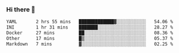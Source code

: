 ### Hi there 👋

<!--
**urzz/urzz** is a ✨ _special_ ✨ repository because its `README.md` (this file) appears on your GitHub profile.

Here are some ideas to get you started:

- 🔭 I’m currently working on ...
- 🌱 I’m currently learning ...
- 👯 I’m looking to collaborate on ...
- 🤔 I’m looking for help with ...
- 💬 Ask me about ...
- 📫 How to reach me: ...
- 😄 Pronouns: ...
- ⚡ Fun fact: ...
-->

<!--START_SECTION:waka-->

```txt
YAML       2 hrs 55 mins   █████████████▓░░░░░░░░░░░   54.06 %
INI        1 hr 31 mins    ███████░░░░░░░░░░░░░░░░░░   28.27 %
Docker     27 mins         ██░░░░░░░░░░░░░░░░░░░░░░░   08.36 %
Other      17 mins         █▒░░░░░░░░░░░░░░░░░░░░░░░   05.37 %
Markdown   7 mins          ▓░░░░░░░░░░░░░░░░░░░░░░░░   02.25 %
```

<!--END_SECTION:waka-->
